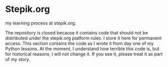 # Stepik.org
my learning process at stepik.org.

The repository is closed because it contains code that should not be distributed under the stepik.org platform rules. I store it here for permanent access. This section contains the code as I wrote it from day one of my Python lessons. At the moment, I understand how terrible this code is, but for historical reasons, I will not change it.
If you see it, please treat it as part of my story.
